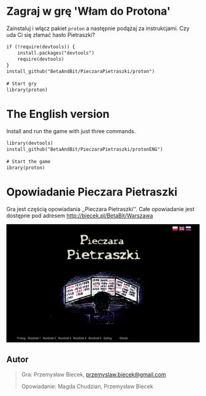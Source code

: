 
# Zagraj w grę 'Włam do Protona'

Zainstaluj i włącz pakiet `proton` a następnie podążaj za instrukcjami.
Czy uda Ci się złamać hasło Pietraszki?

```{Ruby}
if (!require(devtools)) {
    install.packages("devtools")
    require(devtools)
}
install_github("BetaAndBit/PieczaraPietraszki/proton")

# Start gry
library(proton)
```

# The English version

Install and run the game with just three commands.

```{Ruby}
library(devtools)
install_github("BetaAndBit/PieczaraPietraszki/protonENG")

# Start the game
ibrary(proton)
```

# Opowiadanie Pieczara Pietraszki

Gra jest częścią opowiadania ,,Pieczara Pietraszki''. 
Całe opowiadanie jest dostępne pod adresem http://biecek.pl/BetaBit/Warszawa

![Okładka z www](https://github.com/BetaAndBit/PieczaraPietraszki/raw/master/Zdjecia/okladka.png)

## Autor 
> Gra: 
>   Przemysław Biecek, przemyslaw.biecek@gmail.com
> 
> Opowiadanie: 
>   Magda Chudzian, 
>   Przemysław Biecek
